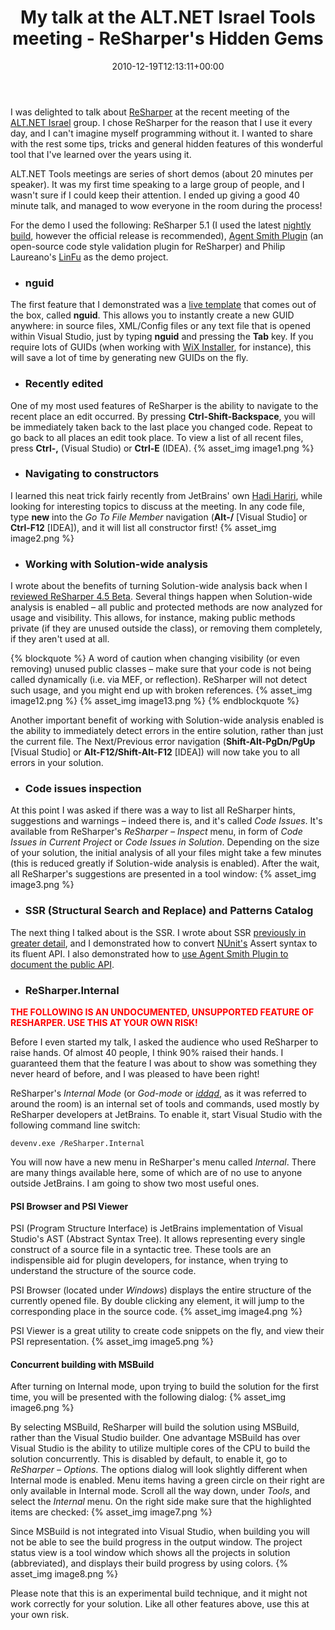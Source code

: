 ﻿---
title: My talk at the ALT.NET Israel Tools meeting - ReSharper's Hidden Gems
date: 2010-12-19T12:13:11+00:00
---
I was delighted to talk about [ReSharper](http://www.jetbrains.com/resharper/) at the recent meeting of the [ALT.NET Israel](http://groups.google.com/group/altnetisrael) group. I chose ReSharper for the reason that I use it every day, and I can't imagine myself programming without it. I wanted to share with the rest some tips, tricks and general hidden features of this wonderful tool that I've learned over the years using it.

<!-- more -->

ALT.NET Tools meetings are series of short demos (about 20 minutes per speaker). It was my first time speaking to a large group of people, and I wasn't sure if I could keep their attention. I ended up giving a good 40 minute talk, and managed to wow everyone in the room during the process!

For the demo I used the following: ReSharper 5.1 (I used the latest [nightly build](http://confluence.jetbrains.net/display/ReSharper/ReSharper+5.1.2+Bugfix+Builds), however the official release is recommended), [Agent Smith Plugin](http://code.google.com/p/agentsmithplugin/) (an open-source code style validation plugin for ReSharper) and Philip Laureano's [LinFu](http://www.codeproject.com/KB/cs/LinFuPart1.aspx) as the demo project.

  * ### nguid

The first feature that I demonstrated was a [live template](http://www.jetbrains.com/resharper/features/code_templates.html#Live_Templates) that comes out of the box, called **nguid**. This allows you to instantly create a new GUID anywhere: in source files, XML/Config files or any text file that is opened within Visual Studio, just by typing **nguid** and pressing the **Tab** key. If you require lots of GUIDs (when working with [WiX Installer](http://wix.sourceforge.net/), for instance), this will save a lot of time by generating new GUIDs on the fly.

  * ### Recently edited

One of my most used features of ReSharper is the ability to navigate to the recent place an edit occurred. By pressing **Ctrl-Shift-Backspace**, you will be immediately taken back to the last place you changed code. Repeat to go back to all places an edit took place. To view a list of all recent files, press **Ctrl-,** (Visual Studio) or **Ctrl-E** (IDEA).
{% asset_img image1.png %}

  * ### Navigating to constructors

I learned this neat trick fairly recently from JetBrains' own [Hadi Hariri](http://hadihariri.com/), while looking for interesting topics to discuss at the meeting. In any code file, type **new** into the *Go To File Member* navigation (**Alt-/** [Visual Studio] or **Ctrl-F12** [IDEA]), and it will list all constructor first!
{% asset_img image2.png %}

  * ### Working with Solution-wide analysis

I wrote about the benefits of turning Solution-wide analysis back when I [reviewed ReSharper 4.5 Beta](/2009/03/resharper-4-5-beta-released/). Several things happen when Solution-wide analysis is enabled &ndash; all public and protected methods are now analyzed for usage and visibility. This allows, for instance, making public methods private (if they are unused outside the class), or removing them completely, if they aren't used at all.

{% blockquote %}
A word of caution when changing visibility (or even removing) unused public classes &ndash; make sure that your code is not being called dynamically (i.e. via MEF, or reflection). ReSharper will not detect such usage, and you might end up with broken references.
{% asset_img image12.png %} {% asset_img image13.png %}
{% endblockquote %}

Another important benefit of working with Solution-wide analysis enabled is the ability to immediately detect errors in the entire solution, rather than just the current file. The Next/Previous error navigation (**Shift-Alt-PgDn/PgUp** [Visual Studio] or **Alt-F12/Shift-Alt-F12** [IDEA]) will now take you to all errors in your solution.

  * ### Code issues inspection

At this point I was asked if there was a way to list all ReSharper hints, suggestions and warnings &ndash; indeed there is, and it's called *Code Issues*. It's available from ReSharper's _ReSharper &#8211; Inspect_ menu, in form of *Code Issues in Current Project* or *Code Issues in Solution*. Depending on the size of your solution, the initial analysis of all your files might take a few minutes (this is reduced greatly if Solution-wide analysis is enabled). After the wait, all ReSharper's suggestions are presented in a tool window:
{% asset_img image3.png %}

  * ### SSR (Structural Search and Replace) and Patterns Catalog

The next thing I talked about is the SSR. I wrote about SSR [previously in greater detail](/2010/02/resharper-5-hidden-gem-patterns-catalogue/), and I demonstrated how to convert [NUnit's](http://www.nunit.org/) Assert syntax to its fluent API. I also demonstrated how to [use Agent Smith Plugin to document the public API](/2010/11/documenting-your-public-api-easily-with-resharper-and-ghostdoc/).

  * ### **ReSharper.Internal**

<span style="color: red;">**THE FOLLOWING IS AN UNDOCUMENTED, UNSUPPORTED FEATURE OF RESHARPER. USE THIS AT YOUR OWN RISK!**</span>

Before I even started my talk, I asked the audience who used ReSharper to raise hands. Of almost 40 people, I think 90% raised their hands. I guaranteed them that the feature I was about to show was something they never heard of before, and I was pleased to have been right!

ReSharper's *Internal Mode* (or *God-mode* or *<a href="http://doom.wikia.com/wiki/Doom_cheat_codes">iddqd</a>*, as it was referred to around the room) is an internal set of tools and commands, used mostly by ReSharper developers at JetBrains. To enable it, start Visual Studio with the following command line switch:

`devenv.exe /ReSharper.Internal`

You will now have a new menu in ReSharper's menu called _Internal_. There are many things available here, some of which are of no use to anyone outside JetBrains. I am going to show two most useful ones.

#### PSI Browser and PSI Viewer

PSI (Program Structure Interface) is JetBrains implementation of Visual Studio's AST (Abstract Syntax Tree). It allows representing every single construct of a source file in a syntactic tree. These tools are an indispensible aid for plugin developers, for instance, when trying to understand the structure of the source code.

PSI Browser (located under _Windows_) displays the entire structure of the currently opened file. By double clicking any element, it will jump to the corresponding place in the source code.
{% asset_img image4.png %}

PSI Viewer is a great utility to create code snippets on the fly, and view their PSI representation.
{% asset_img image5.png %}

#### Concurrent building with MSBuild

After turning on Internal mode, upon trying to build the solution for the first time, you will be presented with the following dialog:
{% asset_img image6.png %}

By selecting MSBuild, ReSharper will build the solution using MSBuild, rather than the Visual Studio builder. One advantage MSBuild has over Visual Studio is the ability to utilize multiple cores of the CPU to build the solution concurrently. This is disabled by default, to enable it, go to _ReSharper &ndash; Options_. The options dialog will look slightly different when Internal mode is enabled. Menu items having a green circle on their right are only available in Internal mode. Scroll all the way down, under *Tools*, and select the *Internal* menu. On the right side make sure that the highlighted items are checked:
{% asset_img image7.png %}

Since MSBuild is not integrated into Visual Studio, when building you will not be able to see the build progress in the output window. The project status view is a tool window which shows all the projects in solution (abbreviated), and displays their build progress by using colors.
{% asset_img image8.png %}

Please note that this is an experimental build technique, and it might not work correctly for your solution. Like all other features above, use this at your own risk.
